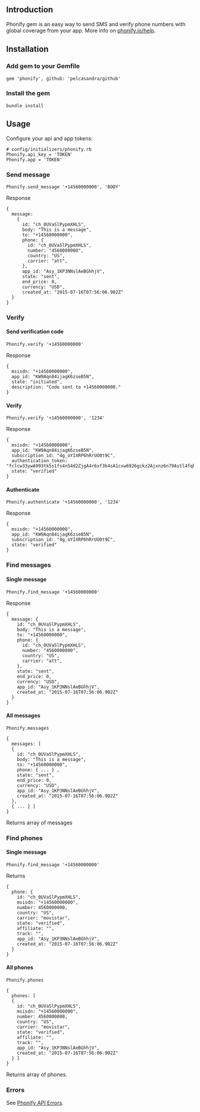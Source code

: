 ## Introduction

Phonify gem is an easy way to send SMS and verify phone numbers with global coverage from your app. More info on [phonify.io/help](http://www.phonify.io/help).

## Installation

### Add gem to your Gemfile

    gem 'phonify', github: 'pelcasandra/github'

### Install the gem

    bundle install

## Usage

Configure your api and app tokens:
    
    # config/initializers/phonify.rb
    Phonify.api_key = 'TOKEN'
    Phonify.app = 'TOKEN'

### Send message

    Phonify.send_message '+14560000000', 'BODY'

Response

    {
      message:
        {
          id: "ch_0UVaSlPypmXHLS",
          body: "This is a message",
          to: "+14560000000",
          phone: {
            id: "ch_0UVaSlPypmXHLS",
            number: "4560000000",
            country: "US",
            carrier: "att",
          },
          app_id: "Asy_1KP3NNslAeBGhhjV",
          state: "sent",
          end_price: 0,
          currency: "USD",
          created_at: "2015-07-16T07:56:06.902Z"
      }
    }


### Verify

#### Send verification code

    Phonify.verify '+14560000000'

Response

    {
      msisdn: "+14560000000",
      app_id: "KW9Aqn84ijagK6zseB5N",
      state: "initiated",
      description: "Code sent to +14560000000."
    }

#### Verify

    Phonify.verify '+14560000000', '1234'

Response

    {
      msisdn: "+14560000000",
      app_id: "KW9Aqn84ijagK6zseB5N",
      subscription_id: "4g_oYIXRP6hRrUO0t9C",
      authentication_token: "fclcw33ywA993tk5s1fs4n54d2ZjgA4r6xf3k4sA1cxw6926gckz2Ajxnz6n79Astl4fqbsnms4Adm1",
      state: "verified"
    }

#### Authenticate

    Phonify.authenticate '+14560000000', '1234'

Response

    {
      msisdn: "+14560000000",
      app_id: "KW9Aqn84ijagK6zseB5N",
      subscription_id: "4g_oYIXRP6hRrUO0t9C",
      state: "verified"
    }

### Find messages

#### Single message

    Phonify.find_message '+14560000000'

Response

    {
      message: {
        id: "ch_0UVaSlPypmXHLS",
        body: "This is a message",
        to: "+14560000000",
        phone: {
          id: "ch_0UVaSlPypmXHLS",
          number: "4560000000",
          country: "US",
          carrier: "att",
        },
        state: "sent",
        end_price: 0,
        currency: "USD",
        app_id: "Asy_1KP3NNslAeBGhhjV",      
        created_at: "2015-07-16T07:56:06.902Z"
      }
    }

#### All messages

    Phonify.messages

    {
      messages: [
      {
        id: "ch_0UVaSlPypmXHLS",
        body: "This is a message",
        to: "+14560000000",
        phone: { ... } ,
        state: "sent",
        end_price: 0,
        currency: "USD",
        app_id: "Asy_1KP3NNslAeBGhhjV",      
        created_at: "2015-07-16T07:56:06.902Z"
      },
      { ... } ]
    }    

Returns array of messages

### Find phones

#### Single message

    Phonify.find_message '+14560000000'

Returns

    { 
      phone: {
        id: "ch_0UVaSlPypmXHLS",
        msisdn: "+14560000000",                              
        number: 4560000000,
        country: "US",
        carrier: "movistar",
        state: "verified",
        affiliate: "",
        track: "",
        app_id: "Asy_1KP3NNslAeBGhhjV",      
        created_at: "2015-07-16T07:56:06.902Z"
      }
    }

#### All phones

    Phonify.phones

    { 
      phones: [
      {
        id: "ch_0UVaSlPypmXHLS",
        msisdn: "+14560000000",                              
        number: 4560000000,
        country: "US",
        carrier: "movistar",
        state: "verified",
        affiliate: "",
        track: "",
        app_id: "Asy_1KP3NNslAeBGhhjV",      
        created_at: "2015-07-16T07:56:06.902Z"
      } ]
    }    

Returns array of phones.

### Errors

See [Phonify API Errors](http://www.phonify.io/docs/api#errors).